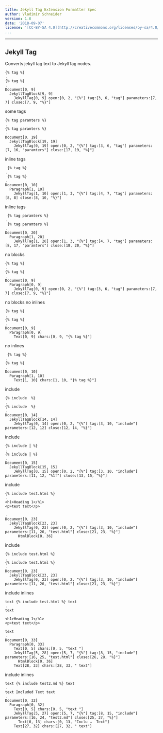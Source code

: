 ```yaml
---
title: Jekyll Tag Extension Formatter Spec
author: Vladimir Schneider
version: 1.0
date: '2018-09-07'
license: '[CC-BY-SA 4.0](http://creativecommons.org/licenses/by-sa/4.0/)'
...
```


---

## Jekyll Tag

Converts jekyll tag text to JekyllTag nodes.


```````````````````````````````` example Jekyll Tag: 1
{% tag %}
.
{% tag %}
.
Document[0, 9]
  JekyllTagBlock[9, 9]
    JekyllTag[0, 9] open:[0, 2, "{%"] tag:[3, 6, "tag"] parameters:[7, 7] close:[7, 9, "%}"]
````````````````````````````````


some tags

```````````````````````````````` example Jekyll Tag: 2
{% tag paramters %}
.
{% tag paramters %}
.
Document[0, 19]
  JekyllTagBlock[19, 19]
    JekyllTag[0, 19] open:[0, 2, "{%"] tag:[3, 6, "tag"] parameters:[7, 16, "paramters"] close:[17, 19, "%}"]
````````````````````````````````


inline tags

```````````````````````````````` example Jekyll Tag: 3
 {% tag %}
.
 {% tag %}
.
Document[0, 10]
  Paragraph[1, 10]
    JekyllTag[1, 10] open:[1, 3, "{%"] tag:[4, 7, "tag"] parameters:[8, 8] close:[8, 10, "%}"]
````````````````````````````````


inline tags

```````````````````````````````` example Jekyll Tag: 4
 {% tag paramters %}
.
 {% tag paramters %}
.
Document[0, 20]
  Paragraph[1, 20]
    JekyllTag[1, 20] open:[1, 3, "{%"] tag:[4, 7, "tag"] parameters:[8, 17, "paramters"] close:[18, 20, "%}"]
````````````````````````````````


no blocks

```````````````````````````````` example(Jekyll Tag: 5) options(no-blocks)
{% tag %}
.
{% tag %}
.
Document[0, 9]
  Paragraph[0, 9]
    JekyllTag[0, 9] open:[0, 2, "{%"] tag:[3, 6, "tag"] parameters:[7, 7] close:[7, 9, "%}"]
````````````````````````````````


no blocks no inlines

```````````````````````````````` example(Jekyll Tag: 6) options(no-blocks, no-inlines)
{% tag %}
.
{% tag %}
.
Document[0, 9]
  Paragraph[0, 9]
    Text[0, 9] chars:[0, 9, "{% tag %}"]
````````````````````````````````


no inlines

```````````````````````````````` example(Jekyll Tag: 7) options(no-inlines)
 {% tag %}
.
{% tag %}
.
Document[0, 10]
  Paragraph[1, 10]
    Text[1, 10] chars:[1, 10, "{% tag %}"]
````````````````````````````````


include

```````````````````````````````` example Jekyll Tag: 8
{% include  %}
.
{% include  %}
.
Document[0, 14]
  JekyllTagBlock[14, 14]
    JekyllTag[0, 14] open:[0, 2, "{%"] tag:[3, 10, "include"] parameters:[12, 12] close:[12, 14, "%}"]
````````````````````````````````


include

```````````````````````````````` example(Jekyll Tag: 9) options(dummy-identifier)
{% include ⎮ %}
.
{% include ⎮ %}
.
Document[0, 15]
  JekyllTagBlock[15, 15]
    JekyllTag[0, 15] open:[0, 2, "{%"] tag:[3, 10, "include"] parameters:[11, 12, "%1f"] close:[13, 15, "%}"]
````````````````````````````````


include

```````````````````````````````` example(Jekyll Tag: 10) options(includes, embed-includes)
{% include test.html %}
.
<h1>Heading 1</h1>
<p>test text</p>

.
Document[0, 23]
  JekyllTagBlock[23, 23]
    JekyllTag[0, 23] open:[0, 2, "{%"] tag:[3, 10, "include"] parameters:[11, 20, "test.html"] close:[21, 23, "%}"]
      HtmlBlock[0, 36]
````````````````````````````````


include

```````````````````````````````` example(Jekyll Tag: 11) options(includes)
{% include test.html %}
.
{% include test.html %}
.
Document[0, 23]
  JekyllTagBlock[23, 23]
    JekyllTag[0, 23] open:[0, 2, "{%"] tag:[3, 10, "include"] parameters:[11, 20, "test.html"] close:[21, 23, "%}"]
````````````````````````````````


include inlines

```````````````````````````````` example(Jekyll Tag: 12) options(includes, embed-includes)
text {% include test.html %} text
.
text 

<h1>Heading 1</h1>
<p>test text</p>

text
.
Document[0, 33]
  Paragraph[0, 33]
    Text[0, 5] chars:[0, 5, "text "]
    JekyllTag[5, 28] open:[5, 7, "{%"] tag:[8, 15, "include"] parameters:[16, 25, "test.html"] close:[26, 28, "%}"]
      HtmlBlock[0, 36]
    Text[28, 33] chars:[28, 33, " text"]
````````````````````````````````


include inlines

```````````````````````````````` example(Jekyll Tag: 13) options(includes, embed-includes)
text {% include test2.md %} text
.
text Included Text text
.
Document[0, 32]
  Paragraph[0, 32]
    Text[0, 5] chars:[0, 5, "text "]
    JekyllTag[5, 27] open:[5, 7, "{%"] tag:[8, 15, "include"] parameters:[16, 24, "test2.md"] close:[25, 27, "%}"]
      Text[0, 13] chars:[0, 13, "Inclu …  Text"]
    Text[27, 32] chars:[27, 32, " text"]
````````````````````````````````


